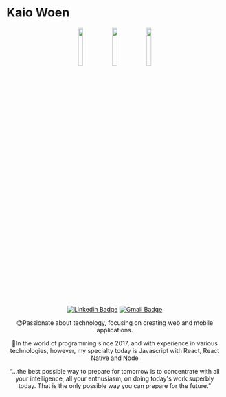 # Kaio Woen

<div align="center">

<img src="https://media.giphy.com/media/kdFc8fubgS31b8DsVu/giphy.gif" width="15%"/>

<img src="https://media.giphy.com/media/SqZFDec4yTwXdwoaFY/giphy.gif" width="15%"/>

<img src="https://media.giphy.com/media/eNAsjO55tPbgaor7ma/giphy.gif" width="15%"/>

</div>

<p> <br/> <br/> </p>

<div align="center">
  
[![Linkedin Badge](https://img.shields.io/badge/-Kaio%20Woen-8e8e8e?style=flat-square&labelColor=silver&logo=Linkedin&logoColor=white&link=https://www.linkedin.com/in/diego-schell-fernandes/)](https://www.linkedin.com/in/kaio-woen-5774361a5/) 
[![Gmail Badge](https://img.shields.io/badge/-woenof@gmail.com-8e8e8e?style=flat-square&labelColor=silver&logo=Gmail&logoColor=white&link=mailto:diego.schell.f@gmail.com)](mailto:woenof@gmail.com)

:heart_eyes:Passionate about technology, focusing on creating web and mobile applications.

:dart:In the world of programming since 2017, and with experience in various technologies, however, my specialty today is Javascript with React, React Native and Node

“...the best possible way to prepare for tomorrow is to concentrate with all your intelligence, all your enthusiasm, on doing today's work superbly today. That is the only possible way you can prepare for the future.”

</div>
